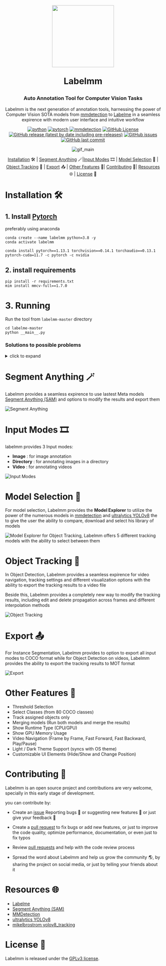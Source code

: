 
<div align = "center">
<h1>
    <img src = "assets/icon.png" width = 200 height = 200>
<br>

Labelmm 
</h1>

<h3>
Auto Annotation Tool for Computer Vision Tasks
</h3>

Labelmm is the next generation of annotation tools, harnessing the power of Computer Vision SOTA models from <a href = "https://github.com/open-mmlab/mmdetection/tree/2.x">mmdetection</a> to <a href = "https://github.com/wkentaro/labelme">Labelme</a> in a seamless expirence with modern user interface and intuitive workflow


[![python](https://img.shields.io/static/v1?label=python&message=3.8&color=blue&logo=python)](https://pytorch.org/)
[![pytorch](https://img.shields.io/static/v1?label=pytorch&message=1.13.1&color=violet&logo=pytorch)](https://pytorch.org/)
[![mmdetection](https://img.shields.io/static/v1?label=mmdetection&message=v2&color=blue)](https://github.com/open-mmlab/mmdetection/tree/2.x)
[![GitHub License](https://img.shields.io/github/license/0ssamaak0/labelmm)](https://github.com/0ssamaak0/labelmm/blob/master/LICENSE)
[![GitHub release (latest by date including pre-releases)](https://img.shields.io/github/v/release/0ssamaak0/labelmm?include_prereleases)](https://github.com/0ssamaak0/labelmm/releases)
[![GitHub issues](https://img.shields.io/github/issues/0ssamaak0/labelmm)](https://github.com/0ssamaak0/labelmm/issues)
[![GitHub last commit](https://img.shields.io/github/last-commit/0ssamaak0/labelmm)](https://github.com/0ssamaak0/labelmm/commits)

![gif_main](assets/gif_main2.gif)

<!-- make p with larger font size -->
[Installation](#installation-%EF%B8%8F)  🛠️ | [Segment Anything](#segment-anything-) 🪄|[Input Modes](#input-modes-%EF%B8%8F) 🎞️ | [Model Selection](#model-selection-) 🤖 | [Object Tracking](#object-tracking-) 🚗 | [Export](#export-) 📤 | [Other Features](#other-features-) 🌟| [Contributing](#contributing-) 🤝| [Resources](#resources-) 🌐 |  [License](#license-) 📜

</div>


# Installation 🛠️
## 1. Install [Pytorch](https://pytorch.org/)
preferably using anaconda

```
conda create --name labelmm python=3.8 -y
conda activate labelmm

conda install pytorch==1.13.1 torchvision==0.14.1 torchaudio==0.13.1 pytorch-cuda=11.7 -c pytorch -c nvidia
```
## 2. install requirements

```
pip install -r requirements.txt
mim install mmcv-full==1.7.0
```
# 3. Running
Run the tool from `labelmm-master` directory
```
cd labelme-master
python __main__.py
```
### Solutions to possible problems
<details>

<summary>click to expand </summary>

#### 1. (linux only 🐧) 
some linux machines may have this problem 
```
Could not load the Qt platform plugin "xcb" in "/home/<username>/miniconda3/envs/test/lib/python3.8/site-packages/cv2/qt/plugins" even though it was found.
This application failed to start because no Qt platform plugin could be initialized. Reinstalling the application may fix this problem.

Available platform plugins are: xcb, eglfs, linuxfb, minimal, minimalegl, offscreen, vnc, wayland-egl, wayland, wayland-xcomposite-egl, wayland-xcomposite-glx, webgl.
```
it can be solved simply be installing opencv-headless
```
pip3 install opencv-python-headless
```
#### 2. (windows only 🪟)
some windows machines may have this problem when installing **mmdet**
```
Building wheel for pycocotools (setup.py) ... error
...
error: Microsoft Visual C++ 14.0 or greater is required. Get it with "Microsoft C++ Build Tools": https://visualstudio.microsoft.com/visual-cpp-build-tools/
```
You can try
```
conda install -c conda-forge pycocotools
```
or just use Visual Studio installer to Install `MSVC v143 - VS 2022 C++ x64/x86 build tools (Latest)**`

</details>

# Segment Anything 🪄
Labelmm provides a seamless expirence to use lastest Meta models [Segment Anything (SAM)](https://github.com/facebookresearch/segment-anything) and options to modify the results and export them

![Segment Anything](assets/SAM.gif)

# Input Modes 🎞️

labelmm provides 3 Input modes:

- **Image** : for image annotation
- **Directory** : for annotating images in a directory
- **Video** : for annotating videos

![Input Modes](assets/input_modes.png)


# Model Selection 🤖
For model selection, Labelmm provides the **Model Explorer** to utilize the power of the numerous models in [mmdetection](https://github.com/open-mmlab/mmdetection/tree/2.x) and [ultralytics YOLOv8](https://github.com/ultralytics/ultralytics) the to give the user the ability to compare, download and select his library of models

![Model Explorer](assets/model_explorer.gif)
for Object Tracking, Labelmm offers 5 different tracking models with the ability to select between them


# Object Tracking 🚗
In Object Detection, Labelmm provides a seamless expirence for video navigation, tracking settings and different visualization options with the ability to export the tracking results to a video file

Beside this, Labelmm provides a completely new way to modify the tracking results, including edit and delete propagation across frames and different interpolation methods

![Object Tracking](assets/tracking.gif)

# Export 📤
For Instance Segmentation, Labelmm provides to option to export all input modes to COCO format
while for Object Detection on videos, Labelmm provides the ability to export the tracking results to MOT format


![Export](assets/Export.png)

# Other Features 🌟

- Threshold Selection
- Select Classes (from 80 COCO classes)
- Track assigned objects only
- Merging models (Run both models and merge the results)
- Show Runtime Type (CPU/GPU)
- Show GPU Memory Usage
- Video Navigation (Frame by Frame, Fast Forward, Fast Backward, Play/Pause)
- Light / Dark Theme Support (syncs with OS theme)
- Customizable UI Elements (Hide/Show and Change Position)

# Contributing 🤝
Labelmm is an open source project and contributions are very welcome, specially in this early stage of development.

you can contribute by:
- Create an [issue](https://github.com/0ssamaak0/labelmm/issues) Reporting bugs 🐞 or suggesting new features 🌟 or just give your feedback 📝

- Create a [pull request](https://github.com/0ssamaak0/labelmm/pulls) to fix bugs or add new features, or just to improve the code quality, optimize performance, documentation, or even just to fix typos

- Review [pull requests](https://github.com/0ssamaak0/labelmm/pulls) and help with the code review process

- Spread the word about Labelmm and help us grow the community 🌎, by sharing the project on social media, or just by telling your friends about it

# Resources 🌐
- [Labelme](https://github.com/wkentaro/labelme)
- [Segment Anything (SAM)](https://github.com/facebookresearch/segment-anything)
- [MMDetection](https://github.com/open-mmlab/mmdetection/tree/2.x)
- [ultralytics YOLOv8](https://github.com/ultralytics/ultralytics)
- [mikelbrostrom yolov8_tracking](https://github.com/mikel-brostrom/yolov8_tracking)

# License 📜
Labelmm is released under the [GPLv3 license](https://github.com/0ssamaak0/labelmm/blob/master/LICENSE). 
